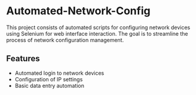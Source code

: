 # Automated-Network-Config

This project consists of automated scripts for configuring network devices using Selenium for web interface interaction. The goal is to streamline the process of network configuration management.

## Features
- Automated login to network devices
- Configuration of IP settings
- Basic data entry automation
